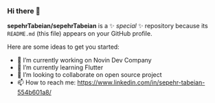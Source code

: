 ### Hi there 👋


**sepehrTabeian/sepehrTabeian** is a ✨ _special_ ✨ repository because its `README.md` (this file) appears on your GitHub profile.

Here are some ideas to get you started:

- 🔭 I’m currently working on Novin Dev Company
- 🌱 I’m currently learning Flutter
- 👯 I’m looking to collaborate on open source project
- 📫 How to reach me: https://www.linkedin.com/in/sepehr-tabeian-554b601a8/

